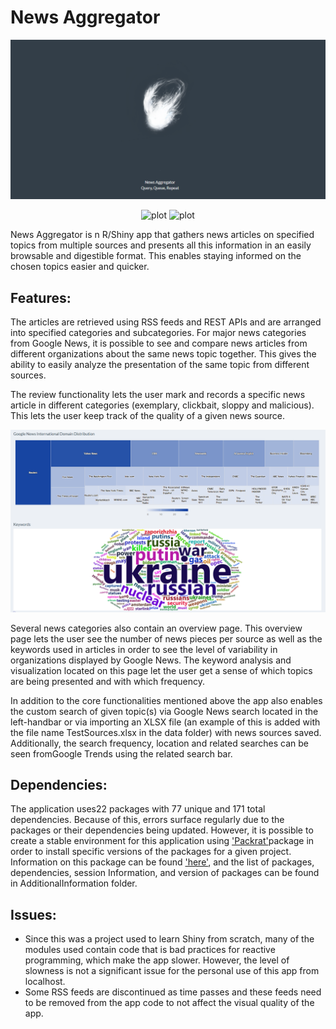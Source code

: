 
# News Aggregator
<p align="center">
<img src="docs/Start.png" alt="plot" width="900">
</p>

<p align="center">
<img src="https://img.shields.io/github/license/ZubeyirOflaz/NewsAggregator" alt="plot" width="100">       <img src="https://img.shields.io/badge/PRs-welcome-brightgreen" alt="plot" width="85">
</p>

News Aggregator is n R/Shiny app that gathers news articles on specified topics from multiple sources and presents all this information in an easily browsable and digestible format. This enables staying informed on the chosen topics easier and quicker.
## Features:
The articles are retrieved using RSS feeds and REST APIs and are arranged into specified categories and subcategories. For major news categories from Google News, it is possible to see and compare news articles from different organizations about the same news topic together. This gives the ability to easily analyze the presentation of the same topic from different sources.

The review functionality lets the user mark and records a specific news article in different categories (exemplary, clickbait, sloppy and malicious). This lets the user keep track of the quality of a given news source. 
<p align="center">
<img src="docs/Overview.png" alt="plot" width="900">
</p>
Several news categories also contain an overview page. This overview page lets the user see the number of news pieces per source as well as the keywords used in articles in order to see the level of variability in organizations displayed by Google News. The keyword analysis and visualization located on this page let the user get a sense of which topics are being presented and with which frequency.

In addition to the core functionalities mentioned above the app also enables the custom search of given topic(s) via Google News search located in the left-handbar or via importing an XLSX file (an example of this is added with the file name TestSources.xlsx in the data folder) with news sources saved. Additionally, the search frequency, location and related searches can be seen fromGoogle Trends using the related search bar.
## Dependencies: 

The application uses22 packages with 77 unique and 171 total dependencies. Because of this, errors surface regularly due to the packages or their dependencies being updated. However, it is possible to create a stable environment for this application using ['Packrat'](https://cran.r-project.org/)package in order to install specific versions of the packages for a given project. Information on this package can be found ['here'](https://rstudio.github.io/), and the list of packages, dependencies, session Information, and version of packages can be found in AdditionalInformation folder.

## Issues:
- Since this was a project used to learn Shiny from scratch, many of the modules used contain code that is bad practices for reactive programming, which make the app slower. However, the level of slowness is not a significant issue for the personal use of this app from localhost. 
- Some RSS feeds are discontinued as time passes and these feeds need to be removed from the app code to not affect the visual quality of the app.